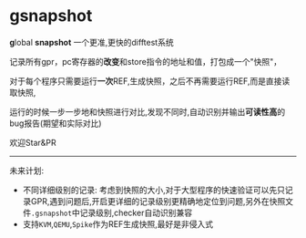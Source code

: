 # gsnapshot
**g**lobal **snapshot**
一个更准,更快的difftest系统

记录所有gpr，pc寄存器的**改变**和store指令的地址和值，打包成一个"快照"，

对于每个程序只需要运行**一次**REF,生成快照，之后不再需要运行REF,而是直接读取快照,

运行的时候一步一步地和快照进行对比,发现不同时,自动识别并输出**可读性高**的bug报告(期望和实际对比)

欢迎Star&PR

---

未来计划:

- 不同详细级别的记录: 考虑到快照的大小,对于大型程序的快速验证可以先只记录GPR,遇到问题后,开启更详细的记录级别更精确地定位到问题,另外在快照文件`.gsnapshot`中记录级别,checker自动识别兼容
- 支持`KVM`,`QEMU`,`Spike`作为REF生成快照,最好是非侵入式
